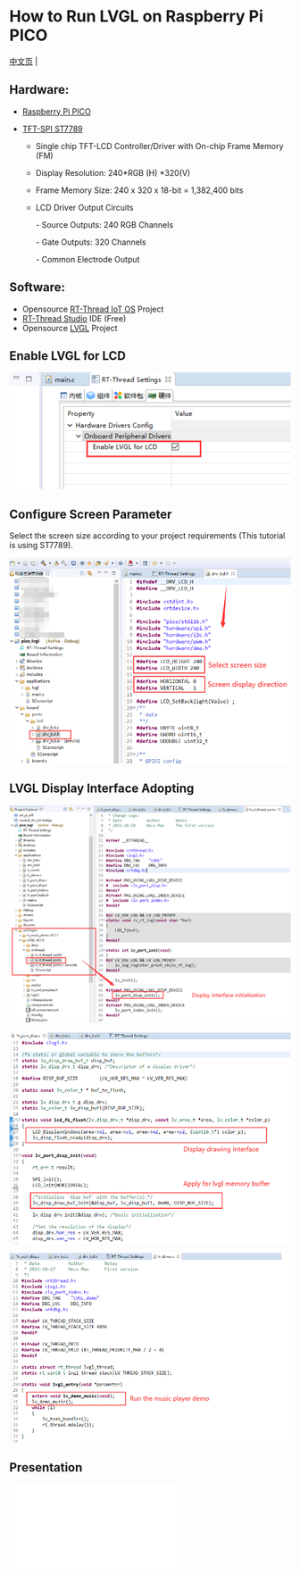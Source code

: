 # How to Run LVGL on Raspberry Pi PICO

[中文页](README_zh.md) |

## Hardware: 

- [Raspberry Pi PICO](https://www.raspberrypi.com/products/raspberry-pi-pico/)

- [TFT-SPI ST7789](https://pdf1.alldatasheet.com/datasheet-pdf/view/1170800/SITRONIX/ST7789H2.html)

  - Single chip TFT-LCD Controller/Driver with On-chip Frame Memory (FM) 

  - Display Resolution: 240*RGB (H) *320(V) 

  - Frame Memory Size: 240 x 320 x 18-bit = 1,382,400 bits 

  - LCD Driver Output Circuits 

    \- Source Outputs: 240 RGB Channels 

    \- Gate Outputs: 320 Channels 

    \- Common Electrode Output 

## Software:

- Opensource [RT-Thread IoT OS](https://www.rt-thread.io/) Project
- [RT-Thread Studio](https://www.rt-thread.io/studio.html) IDE (Free)
- Opensource [LVGL](https://lvgl.io/) Project

## Enable LVGL for LCD 

![](./img_en/1.png)

## Configure Screen Parameter

Select the screen size according to your project requirements (This tutorial is using ST7789).

<img src="./img_en/2.png" style="zoom:80%;" />

## LVGL Display Interface Adopting

<img src="./img_en/3.png" style="zoom:80%;" />



![]()<img src="./img_en/4.png" alt="7" style="zoom: 80%;" />



<img src="./img_en/5.png" style="zoom:80%;" />

## Presentation

<iframe src="//player.bilibili.com/player.html?aid=893079529&bvid=BV1oP4y1E7Md&cid=481212104&page=1" scrolling="no" border="0" frameborder="no" framespacing="0" allowfullscreen="true"> </iframe>